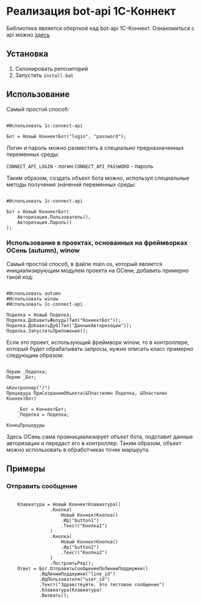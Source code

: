# Реализация bot-api 1С-Коннект

Библиотека является оберткой над bot-api 1С-Коннект. Ознакомиться с api можно [здесь](https://1c-connect.atlassian.net/wiki/spaces/PUBLIC/pages/1355841626)

## Установка

1. Склонировать репозиторий
2. Запустить ``install.bat``

## Использование

Самый простой способ:

```bsl

#Использовать 1c-connect-api

Бот = Новый КоннектБот("login", "password");

```

Логин и пароль можно разместить в специально предназначенных переменных среды:

``CONNECT_API_LOGIN`` - логин
``CONNECT_API_PASSWORD`` - пароль

Таким образом, создать объект бота можно, используя специальные методы получения значений переменных среды:

```bsl

#Использовать 1c-connect-api

Бот = Новый КоннектБот(
	Авторизация.Пользователь(), 
	Авторизация.Пароль()
);

```

### Использование в проектах, основанных на фреймворках ОСень (autumn), winow

Самый простой способ, в файле main.os, который является инициализирующим модулем проекта на ОСени, добавить примерно такой код:

```bsl

#Использовать autumn
#Использовать winow
#Использовать 1c-connect-api

Поделка = Новый Поделка;
Поделка.ДобавитьЖелудь(Тип("КоннектБот"));
Поделка.ДобавитьДуб(Тип("ДанныеАвторизации"));
Поделка.ЗапуститьПриложение();

```

Если это проект, использующий фреймворк winow, то в контроллере, который будет обрабатывать запросы, нужно описать класс примерно следующим образом:

```bsl

Перем _Поделка;
Перем _Бот;

&Контроллер("/")
Процедура ПриСозданииОбъекта(&Пластилин Поделка, &Пластилин КоннектБот)

	_Бот = КоннектБот;
	_Поделка = Поделка;

КонецПроцедуры

```

Здесь ОСень сама проинициализирует объект бота, подставит данные авторизации и передаст его в контроллер. Таким образом, объект можно использовать в обработчиках точек маршрута.

## Примеры

### Отправить сообщение

```bsl

    Клавиатура = Новый КоннектКлавиатура()
                .Кнопка(
                    Новый КоннектКнопка()
                    .Ид("button1")
                    .Текст("Кнопка1")
                )
                .Кнопка(
                    Новый КоннектКнопка()
                    .Ид("button2")
                    .Текст("Кнопка2")
                )
                .ПостроитьРяд();
    Ответ = Бот.ОтправитьСообщениеПоЛинииПоддержки()
            .ИдЛинииПоддержки("line_id")
            .ИдПользователя("user_id")
            .Текст("Здравствуйте. Это тестовое сообщение")
            .Клавиатура(Клавиатура)
            .Вызвать();

```